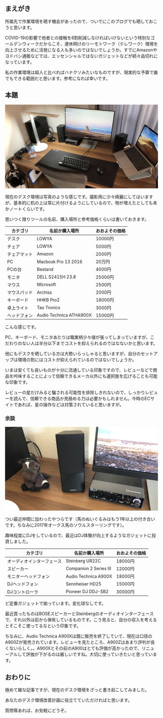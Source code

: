 ## まえがき

所属先で作業環境を晒す機会があったので、ついでにこのブログでも晒しておこうと思います。

COVID-19の影響で他者との接触を8割削減しなければいけないという特別なゴールデンウィークだからこそ、連休明けのリーモトワーク（テレワーク）環境を向上させるために活発になる人も多いのではないでしょうか。すでにAmazonやヨドバシ通販などでは、エッセンシャルではないガジェットなどが続々品切れになっています。

私の作業環境は超人と比べればハナクソみたいなものですが、現実的な予算で誰でもできる範囲だと思います。参考になれば幸いです。

## 本題

![デスクトップ環境](./images/desktop.jpg)

現在のデスク環境は写真のような感じです。撮影用に少々綺麗にしてはいますが、基本的に机の上は常に片付けるようにしているので、物が増えたとしても本かノートくらいです。

思いつく限りツールの名前、購入場所と参考価格くらいは書いておきます。

|カテゴリ|名前か購入場所|おおよその価格|
|-|-|-|
|デスク|LOWYA|10000円|
|チェア|LOWYA|5000円|
|チェアマット|Amazon|2000円|
|PC|Macbook Pro 13 2016|20万円|
|PCの台|Bestand|4000円|
|モニタ|DELL S2415H 23.8|25000円|
|マウス|Microsoft|2500円|
|マウスパッド|Archiss|2000円|
|キーボード|HHKB Pro2|18000円|
|卓上ライト|Tao Tronics|3000円|
|ヘッドフォン|Audio Technica ATHA900X|15000円|

こんな感じです。

PC、キーボード、モニタあたりは職業柄少々値が張ってしまっていますが、こだわりのない人は半分以下までコストを抑えられるのではなないかと思います。

他にもデスクを晒している方は大勢いらっしゃると思いますが、自分のセットアップは環境の割にはコストが抑えられているのではないでしょうか。

いまは安くても良いものが十分に流通している印象ですので、レビューなどで商品を吟味することによって信頼できるメーカ以外にも選択肢を広げることも可能な印象です。

レビューの星だけみると騙される可能性を排除しきれないので、しっかりレビューを読んで、信頼できる商品か見極める力は必要かもしれません。今時のECサイトであれば、星の操作などは対策されていると思いますが。

### 余談

![音響まわり](./images/audio.jpg)

つい最近仲間に加わったやつらです（馬のぬいぐるみはもう1年以上の付き合いです。ちなみに2017年オークス馬のソウルスターリングです）。

趣味程度にDJをしているので、最近はDJ体験が向上するようなガジェットに投資しました。

|カテゴリ|名前か購入場所|おおよその価格|
|-|-|-|
|オーディオインターフェース|Steinberg UR22C|18000円|
|スピーカー| Companion 2 Series III |12000円|
|モニターヘッドフォン|Audio Technica A900X|18000円|
|DJヘッドフォン|Sennheiser HD25|15000円|
|DJコントローラ|Pioneer DJ DDJ-SB2|30000円|

ど定番ガジェットで揃っています。変化球なしです。

最近買ったものはBOSEスピーカーとSteinbergのオーディオインターフェースで、それ以外は前から保有しているものです。こう見ると、自分の収入を考えるとそこそこ使ってるなという印象です。

ちなみに、Audio Technica A900Xは既に販売を終了していて、現在は口径のA900Zが発売されています。レビューを見たところ、A900Zはあまり評判が良くないらしく。。A900Xとその前のA900はとても評価が高かったので、リニューアルして評価が下がるのは厳しいですね。大切に使っていきたいと思っています。

## おわりに

極めて雑な記事ですが、現在のデスク環境をざっと書き起こしてみました。

あなたのデスク環境改善計画に役立てていただければと思います。

質問等あれば、お気軽にどうぞ。
